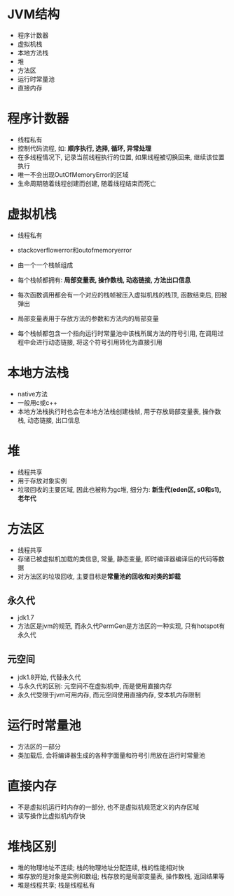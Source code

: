 #  JVM结构

- 程序计数器
- 虚拟机栈
- 本地方法栈
- 堆
- 方法区
- 运行时常量池
- 直接内存



# 程序计数器

- 线程私有
- 控制代码流程, 如: **顺序执行, 选择, 循环, 异常处理**
- 在多线程情况下, 记录当前线程执行的位置, 如果线程被切换回来, 继续该位置执行
- 唯一不会出现OutOfMemoryError的区域
- 生命周期随着线程创建而创建, 随着线程结束而死亡

# 虚拟机栈

- 线程私有

- stackoverflowerror和outofmemoryerror

- 由一个一个栈帧组成

- 每个栈帧都拥有: **局部变量表, 操作数栈, 动态链接, 方法出口信息**

- 每次函数调用都会有一个对应的栈帧被压入虚拟机栈的栈顶, 函数结束后, 回被弹出

- 局部变量表用于存放方法的参数和方法内的局部变量

- 每个栈帧都包含一个指向运行时常量池中该栈所属方法的符号引用, 在调用过程中会进行动态链接, 将这个符号引用转化为直接引用

  [^静态链接]: 部分符号引用会在类加载阶段转化为直接引用
  [^动态链接]: 部分符号引用会在运行时转化为直接引用

# 本地方法栈

- native方法
- 一般用c或c++
- 本地方法栈执行时也会在本地方法栈创建栈帧, 用于存放局部变量表, 操作数栈, 动态链接, 出口信息

# 堆

- 线程共享
- 用于存放对象实例
- 垃圾回收的主要区域, 因此也被称为gc堆, 细分为: **新生代(eden区, s0和s1), 老年代**

# 方法区

- 线程共享
- 存储已被虚拟机加载的类信息, 常量, 静态变量, 即时编译器编译后的代码等数据
- 对方法区的垃圾回收, 主要目标是**常量池的回收和对类的卸载**

## 永久代

- jdk1.7
- 方法区是jvm的规范, 而永久代PermGen是方法区的一种实现, 只有hotspot有永久代

## 元空间

- jdk1.8开始, 代替永久代
- 与永久代的区别: 元空间不在虚拟机中, 而是使用直接内存
- 永久代受限于jvm可用内存, 而元空间使用直接内存, 受本机内存限制

# 运行时常量池

- 方法区的一部分
- 类加载后, 会将编译器生成的各种字面量和符号引用放在运行时常量池

# 直接内存

- 不是虚拟机运行时内存的一部分, 也不是虚拟机规范定义的内存区域
- 读写操作比虚拟机内存快

# 堆栈区别

- 堆的物理地址不连续; 栈的物理地址分配连续, 栈的性能相对快
- 堆存放的是对象是实例和数组; 栈存放的是局部变量表, 操作数栈, 返回结果等
- 堆是线程共享; 栈是线程私有















